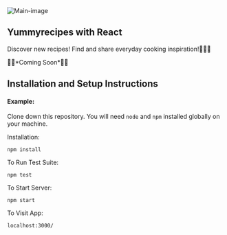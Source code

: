 
<img src='./recipeGithub5.gif' title='Main-image' width='' alt='Main-image' />

<h2>Yummyrecipes with React</h2>
<p>Discover new recipes! Find and share everyday cooking inspiration!👩🏻‍🍳</p>
<p>🚀🚀*Coming Soon*🚀🚀</p>

## Installation and Setup Instructions

#### Example:  

Clone down this repository. You will need `node` and `npm` installed globally on your machine.  

Installation:

`npm install`  

To Run Test Suite:  

`npm test`  

To Start Server:

`npm start`  

To Visit App:

`localhost:3000/`  
